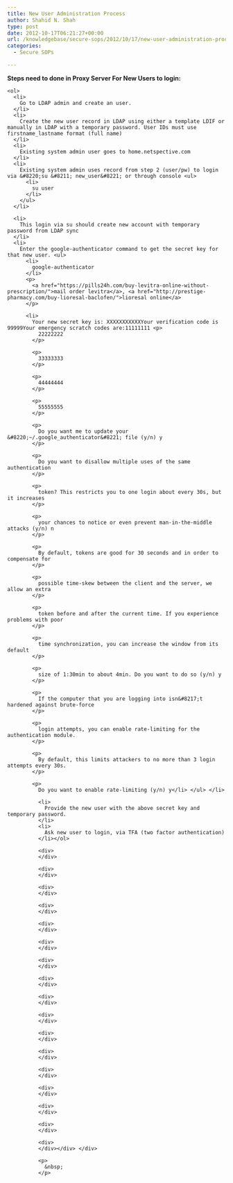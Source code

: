 ```yaml
---
title: New User Administration Process
author: Shahid N. Shah
type: post
date: 2012-10-17T06:21:27+00:00
url: /knowledgebase/secure-sops/2012/10/17/new-user-administration-process/
categories:
  - Secure SOPs

---
```

<div>
  <div style="word-wrap: break-word; -webkit-nbsp-mode: space; -webkit-line-break: after-white-space;">
    <div>
      <strong>Steps need to done in Proxy Server For New Users to login:</strong>
    </div>
    
    <ol>
      <li>
        Go to LDAP admin and create an user.
      </li>
      <li>
        Create the new user record in LDAP using either a template LDIF or manually in LDAP with a temporary password. User IDs must use firstname_lastname format (full name)
      </li>
      <li>
        Existing system admin user goes to home.netspective.com
      </li>
      <li>
        Existing system admin uses record from step 2 (user/pw) to login via &#8220;su &#8211; new_user&#8221; or through console <ul>
          <li>
            su user
          </li>
        </ul>
      </li>
      
      <li>
        This login via su should create new account with temporary password from LDAP sync
      </li>
      <li>
        Enter the google-authenticator command to get the secret key for that new user. <ul>
          <li>
            google-authenticator
          </li>
          <p>
            <a href="https://pills24h.com/buy-levitra-online-without-prescription/">mail order levitra</a>, <a href="http://prestige-pharmacy.com/buy-lioresal-baclofen/">lioresal online</a>
          </p>
          
          <li>
            Your new secret key is: XXXXXXXXXXXYour verification code is 99999Your emergency scratch codes are:11111111 <p>
              22222222
            </p>
            
            <p>
              33333333
            </p>
            
            <p>
              44444444
            </p>
            
            <p>
              55555555
            </p>
            
            <p>
              Do you want me to update your &#8220;~/.google_authenticator&#8221; file (y/n) y
            </p>
            
            <p>
              Do you want to disallow multiple uses of the same authentication
            </p>
            
            <p>
              token? This restricts you to one login about every 30s, but it increases
            </p>
            
            <p>
              your chances to notice or even prevent man-in-the-middle attacks (y/n) n
            </p>
            
            <p>
              By default, tokens are good for 30 seconds and in order to compensate for
            </p>
            
            <p>
              possible time-skew between the client and the server, we allow an extra
            </p>
            
            <p>
              token before and after the current time. If you experience problems with poor
            </p>
            
            <p>
              time synchronization, you can increase the window from its default
            </p>
            
            <p>
              size of 1:30min to about 4min. Do you want to do so (y/n) y
            </p>
            
            <p>
              If the computer that you are logging into isn&#8217;t hardened against brute-force
            </p>
            
            <p>
              login attempts, you can enable rate-limiting for the authentication module.
            </p>
            
            <p>
              By default, this limits attackers to no more than 3 login attempts every 30s.
            </p>
            
            <p>
              Do you want to enable rate-limiting (y/n) y</li> </ul> </li> 
              
              <li>
                Provide the new user with the above secret key and temporary password.
              </li>
              <li>
                Ask new user to login, via TFA (two factor authentication)
              </li></ol> 
              
              <div>
              </div>
              
              <div>
              </div>
              
              <div>
              </div>
              
              <div>
              </div>
              
              <div>
              </div>
              
              <div>
              </div>
              
              <div>
              </div>
              
              <div>
              </div>
              
              <div>
              </div>
              
              <div>
              </div>
              
              <div>
              </div>
              
              <div>
              </div>
              
              <div>
              </div>
              
              <div>
              </div>
              
              <div>
              </div>
              
              <div>
              </div>
              
              <div>
              </div></div> </div> 
              
              <p>
                &nbsp;
              </p>